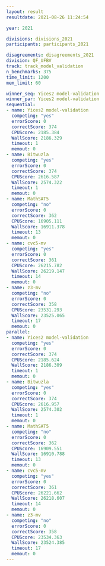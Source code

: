 ```yaml
---
layout: result
resultdate: 2021-08-26 11:24:54

year: 2021

divisions: divisions_2021
participants: participants_2021

disagreements: disagreements_2021
division: QF_UFBV
track: track_model_validation
n_benchmarks: 375
time_limit: 1200
mem_limit: 60

winner_seq: Yices2 model-validation
winner_par: Yices2 model-validation
sequential:
- name: Yices2 model-validation
  competing: "yes"
  errorScore: 0
  correctScore: 374
  CPUScore: 2185.384
  WallScore: 2186.329
  timeout: 1
  memout: 0
- name: Bitwuzla
  competing: "yes"
  errorScore: 0
  correctScore: 374
  CPUScore: 2616.587
  WallScore: 2574.322
  timeout: 1
  memout: 0
- name: MathSAT5
  competing: "no"
  errorScore: 0
  correctScore: 362
  CPUScore: 16905.111
  WallScore: 16911.378
  timeout: 13
  memout: 0
- name: cvc5-mv
  competing: "yes"
  errorScore: 0
  correctScore: 361
  CPUScore: 26215.782
  WallScore: 26219.147
  timeout: 14
  memout: 0
- name: z3-mv
  competing: "no"
  errorScore: 0
  correctScore: 358
  CPUScore: 23531.293
  WallScore: 23525.065
  timeout: 17
  memout: 0
parallel:
- name: Yices2 model-validation
  competing: "yes"
  errorScore: 0
  correctScore: 374
  CPUScore: 2185.624
  WallScore: 2186.309
  timeout: 1
  memout: 0
- name: Bitwuzla
  competing: "yes"
  errorScore: 0
  correctScore: 374
  CPUScore: 2616.957
  WallScore: 2574.302
  timeout: 1
  memout: 0
- name: MathSAT5
  competing: "no"
  errorScore: 0
  correctScore: 362
  CPUScore: 16909.551
  WallScore: 16910.788
  timeout: 13
  memout: 0
- name: cvc5-mv
  competing: "yes"
  errorScore: 0
  correctScore: 361
  CPUScore: 26221.662
  WallScore: 26218.607
  timeout: 14
  memout: 0
- name: z3-mv
  competing: "no"
  errorScore: 0
  correctScore: 358
  CPUScore: 23534.363
  WallScore: 23524.385
  timeout: 17
  memout: 0
---
```

